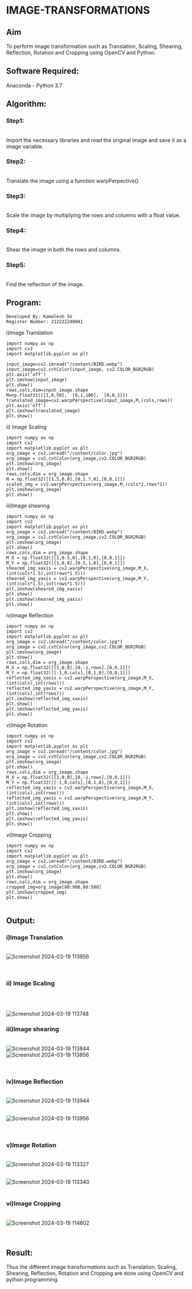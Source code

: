 # IMAGE-TRANSFORMATIONS


## Aim
To perform image transformation such as Translation, Scaling, Shearing, Reflection, Rotation and Cropping using OpenCV and Python.

## Software Required:
Anaconda - Python 3.7

## Algorithm:
### Step1:
<br>Import the necessary libraries and read the original image and save it as a image variable.



### Step2:
<br>Translate the image using a function warpPerpective()



### Step3:
<br>Scale the image by multiplying the rows and columns with a float value.



### Step4:
<br>Shear the image in both the rows and columns.



### Step5:
<br>Find the reflection of the image.



## Program:
```
Developed By: Kamalesh SV
Register Number: 212222240041
```
i)Image Translation

```
import numpy as np
import cv2
import matplotlib.pyplot as plt

input_image=cv2.imread("/content/BIRD.webp")
input_image=cv2.cvtColor(input_image, cv2.COLOR_BGR2RGB)
plt.axis('off')
plt.imshow(input_image)
plt.show()
rows,cols,dim=input_image.shape
M=np.float32([[1,0,50],  [0,1,100],  [0,0,1]])
translated_image=cv2.warpPerspective(input_image,M,(cols,rows))
plt.axis('off')
plt.imshow(translated_image)
plt.show()
```
ii) Image Scaling
```
import numpy as np
import cv2
import matplotlib.pyplot as plt
org_image = cv2.imread("/content/color.jpg")
org_image = cv2.cvtColor(org_image,cv2.COLOR_BGR2RGB)
plt.imshow(org_image)
plt.show()
rows,cols,dim = org_image.shape
M = np.float32([[1.5,0,0],[0,1.7,0],[0,0,1]])
scaled_img = cv2.warpPerspective(org_image,M,(cols*2,rows*2))
plt.imshow(org_image)
plt.show()
```


iii)Image shearing
```
import numpy as np
import cv2
import matplotlib.pyplot as plt
org_image = cv2.imread("/content/BIRD.webp")
org_image = cv2.cvtColor(org_image,cv2.COLOR_BGR2RGB)
plt.imshow(org_image)
plt.show()
rows,cols,dim = org_image.shape
M_X = np.float32([[1,0.5,0],[0,1,0],[0,0,1]])
M_Y = np.float32([[1,0,0],[0.5,1,0],[0,0,1]])
sheared_img_xaxis = cv2.warpPerspective(org_image,M_X,(int(cols*1.5),int(rows*1.5)))
sheared_img_yaxis = cv2.warpPerspective(org_image,M_Y,(int(cols*1.5),int(rows*1.5)))
plt.imshow(sheared_img_xaxis)
plt.show()
plt.imshow(sheared_img_yaxis)
plt.show()
```


iv)Image Reflection
```
import numpy as np
import cv2
import matplotlib.pyplot as plt
org_image = cv2.imread("/content/color.jpg")
org_image = cv2.cvtColor(org_image,cv2.COLOR_BGR2RGB)
plt.imshow(org_image)
plt.show()
rows,cols,dim = org_image.shape
M_X = np.float32([[1,0,0],[0,-1,rows],[0,0,1]])
M_Y = np.float32([[-1,0,cols],[0,1,0],[0,0,1]])
reflected_img_xaxis = cv2.warpPerspective(org_image,M_X,(int(cols),int(rows)))
reflected_img_yaxis = cv2.warpPerspective(org_image,M_Y,(int(cols),int(rows)))
plt.imshow(reflected_img_xaxis)
plt.show()
plt.imshow(reflected_img_yaxis)
plt.show()

```



v)Image Rotation
```
import numpy as np
import cv2
import matplotlib.pyplot as plt
org_image = cv2.imread("/content/color.jpg")
org_image = cv2.cvtColor(org_image,cv2.COLOR_BGR2RGB)
plt.imshow(org_image)
plt.show()
rows,cols,dim = org_image.shape
M_X = np.float32([[1,0,0],[0,-1,rows],[0,0,1]])
M_Y = np.float32([[-1,0,cols],[0,1,0],[0,0,1]])
reflected_img_xaxis = cv2.warpPerspective(org_image,M_X,(int(cols),int(rows)))
reflected_img_yaxis = cv2.warpPerspective(org_image,M_Y,(int(cols),int(rows)))
plt.imshow(reflected_img_xaxis)
plt.show()
plt.imshow(reflected_img_yaxis)
plt.show()
```



vi)Image Cropping

```
import numpy as np
import cv2
import matplotlib.pyplot as plt
org_image = cv2.imread("/content/BIRD.webp")
org_image = cv2.cvtColor(org_image,cv2.COLOR_BGR2RGB)
plt.imshow(org_image)
plt.show()
rows,cols,dim = org_image.shape
cropped_img=org_image[80:900,80:500]
plt.imshow(cropped_img)
plt.show()


```
## Output:
### i)Image Translation


<br>![Screenshot 2024-03-19 113656](https://github.com/Aravindsamy04/IMAGE-TRANSFORMATIONS/assets/113497037/28adcf8c-3554-4249-8bad-ba649d2693fe)

<br>

### ii) Image Scaling
<br>

<br>![Screenshot 2024-03-19 113748](https://github.com/Aravindsamy04/IMAGE-TRANSFORMATIONS/assets/113497037/b6bbb61f-c759-470c-86c4-cda0b9c4cc27)



### iii)Image shearing

<br>![Screenshot 2024-03-19 113844](https://github.com/Aravindsamy04/IMAGE-TRANSFORMATIONS/assets/113497037/157b95cd-fea1-4e71-9a21-89f7c9fb203b)
<br>![Screenshot 2024-03-19 113856](https://github.com/Aravindsamy04/IMAGE-TRANSFORMATIONS/assets/113497037/9d7817b7-dd48-4403-a1fd-6fe9d6baa6bc)

<br>


### iv)Image Reflection
<br>![Screenshot 2024-03-19 113944](https://github.com/Aravindsamy04/IMAGE-TRANSFORMATIONS/assets/113497037/2f4aa893-bcc4-4ddf-b69c-0afae06087bc)

<br>![Screenshot 2024-03-19 113956](https://github.com/Aravindsamy04/IMAGE-TRANSFORMATIONS/assets/113497037/4bb115d4-b866-4710-b0b1-e1c8be4ee3c5)

<br>


### v)Image Rotation
<br>![Screenshot 2024-03-19 113327](https://github.com/Aravindsamy04/IMAGE-TRANSFORMATIONS/assets/113497037/710574d6-4120-4ac3-a5b5-1af2ad9b4ed3)

<br>![Screenshot 2024-03-19 113340](https://github.com/Aravindsamy04/IMAGE-TRANSFORMATIONS/assets/113497037/2dd01d96-7561-46f0-85ac-2cbb8a08d70b)
<br>
<br>



### vi)Image Cropping
<br>![Screenshot 2024-03-19 114602](https://github.com/Aravindsamy04/IMAGE-TRANSFORMATIONS/assets/113497037/609b5886-f3bf-47ae-99ac-b1dbf78a3221)



<br>




## Result: 

Thus the different image transformations such as Translation, Scaling, Shearing, Reflection, Rotation and Cropping are done using OpenCV and python programming.
